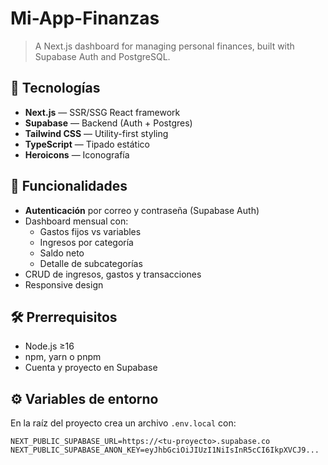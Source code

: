 # Mi-App-Finanzas

> A Next.js dashboard for managing personal finances, built with Supabase Auth and PostgreSQL.

## 🚀 Tecnologías

- **Next.js** — SSR/SSG React framework  
- **Supabase** — Backend (Auth + Postgres)  
- **Tailwind CSS** — Utility-first styling  
- **TypeScript** — Tipado estático  
- **Heroicons** — Iconografía  

## 🎯 Funcionalidades

- **Autenticación** por correo y contraseña (Supabase Auth)  
- Dashboard mensual con:
  - Gastos fijos vs variables  
  - Ingresos por categoría  
  - Saldo neto  
  - Detalle de subcategorías  
- CRUD de ingresos, gastos y transacciones  
- Responsive design  

## 🛠️ Prerrequisitos

- Node.js ≥16  
- npm, yarn o pnpm  
- Cuenta y proyecto en Supabase  

## ⚙️ Variables de entorno

En la raíz del proyecto crea un archivo `.env.local` con:

```env
NEXT_PUBLIC_SUPABASE_URL=https://<tu-proyecto>.supabase.co
NEXT_PUBLIC_SUPABASE_ANON_KEY=eyJhbGciOiJIUzI1NiIsInR5cCI6IkpXVCJ9...
